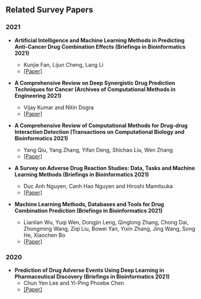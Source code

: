 ## Related Survey Papers

### 2021

- **Artificial Intelligence and Machine Learning Methods in Predicting Anti-Cancer Drug Combination Effects (Briefings in Bioinformatics 2021)**
  - Kunjie Fan, Lijun Cheng, Lang Li
  - [[Paper]](https://academic.oup.com/bib/advance-article/doi/10.1093/bib/bbab271/6338538?login=true)

- **A Comprehensive Review on Deep Synergistic Drug Prediction Techniques for Cancer (Archives of Computational Methods in Engineering 2021)**
  - Vijay Kumar and Nitin Dogra
  - [[Paper]](https://link.springer.com/article/10.1007/s11831-021-09617-3)

- **A Comprehensive Review of Computational Methods for Drug-drug Interaction Detection (Transactions on Computational Biology and Bioinformatics 2021)**
  - Yang Qiu, Yang Zhang, Yifan Deng, Shichao Liu, Wen Zhang
  - [[Paper]](https://ieeexplore.ieee.org/stamp/stamp.jsp?arnumber=9435097)

- **A Survey on Adverse Drug Reaction Studies: Data, Tasks and Machine Learning Methods (Briefings in Bioinformatics 2021)**
  - Duc Anh Nguyen, Canh Hao Nguyen and Hiroshi Mamitsuka
  - [[Paper]](https://academic.oup.com/bib/article-abstract/22/1/164/5678053)

- **Machine Learning Methods, Databases and Tools for Drug Combination Prediction (Briefings in Bioinformatics 2021)**
  - Lianlian Wu, Yuqi Wen, Dongjin Leng, Qinglong Zhang, Chong Dai, Zhongming Wang, Ziqi Liu, Bowei Yan, Yixin Zhang, Jing Wang, Song He, Xiaochen Bo
  - [[Paper]](https://academic.oup.com/bib/advance-article/doi/10.1093/bib/bbab355/6363058?login=true)

### 2020
- **Prediction of Drug Adverse Events Using Deep Learning in Pharmaceutical Discovery (Briefings in Bioinformatics 2021)**
  - Chun Yen Lee and Yi-Ping Phoebe Chen
  - [[Paper]](https://pubmed.ncbi.nlm.nih.gov/32349125/)
